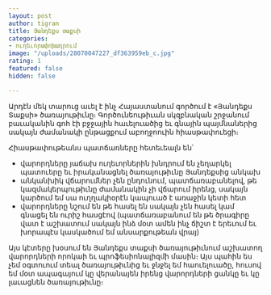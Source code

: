 ```yaml
---
layout: post
author: tigran
title: Յանդեքս տաքսի
categories:
- ուղեւորափոխադրում
image: "/uploads/28070047227_df363959eb_c.jpg"
rating: 1
featured: false
hidden: false

---
```

Արդէն մեկ տարուց աւել է ինչ Հայաստանում գործում է «Յանդեքս Տաքսի» ծառայութիւնը։ Գործունեութիւան սկզբնական շրջանում բաւականին գոհ էի բջջային հաւելուածից եւ գնային պայմնաներից սակայն ժամանակի ընթացքում աբողջոուին հիասթափուեցի։

Հիասթափութեանս պատճառները հետեւեալն են՝

* վարորդները յաճախ ուղեւորներին խնդրում են չեղարկել պատուերը եւ իրականացնել ծառայութիւնը Յանդեքսից անկախ
* անկանխիկ վճարումներ չեն ընդունում, պատճառաբանելով, թե կազմակերպութիւնը ժամանակին չի վճարում իրենց, սակայն կարծում եմ սա ուղղակիօրէն կապուած է առաջին կետի հետ
* վարորդները նշում են թե հասել են սակայն չեն հասել կամ գնացել են ուրիշ հասցէով (պատճառաբանում են թե ծրագիրը վատ է աշխատում սակայն ինձ մօտ ամեն ինչ ճիշտ է երեւում եւ խորապէս կասկածում եմ անսարքութեան վրայ)

Այս կէտերը խօսում են Յանդեքս տաքսի ծառայութիւնում աշխատող վարորդների որոկաի եւ պրոֆեսիոնալիզմի մասին։ Այս պահին ես չեմ օգտուում տեալ ծառայութիւնից եւ ջնջել եմ հաուելուածը, հուսով եմ մօտ ապագայում կը վերանայեն իրենց վարորդների ցանկը եւ կը լաւացնեն ծառայութիւնը։